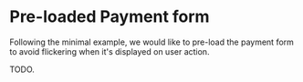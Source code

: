 # Pre-loaded Payment form

Following the minimal example, we would like to pre-load the
payment form to avoid flickering when it's displayed on user action.

TODO.